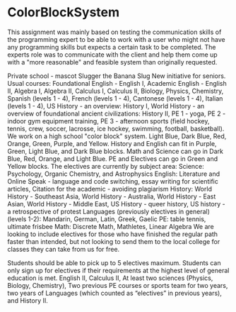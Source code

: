 # ColorBlockSystem
This assignment was mainly based on testing the communication skills of the programming expert to be able to work with a user who might not have any programming skills but expects a certain task to be completed. The experts role was to communicate with the client and help them come up with a "more reasonable" and feasible system than originally requested.

Private school - mascot Slugger the Banana Slug
New initiative for seniors.
Usual courses: Foundational English - English I, Academic English - English II, Algebra I,
Algebra II, Calculus I, Calculus II, Biology, Physics, Chemistry, Spanish (levels 1 - 4), French
(levels 1 - 4), Cantonese (levels 1 - 4), Italian (levels 1 - 4), US History - an overview: History I,
World History - an overview of foundational ancient civilizations: History II, PE 1 - yoga, PE 2 -
indoor gym equipment training, PE 3 - afternoon sports (field hockey, tennis, crew, soccer,
lacrosse, ice hockey, swimming, football, basketball).
We work on a high school "color block" system. Light Blue, Dark Blue, Red, Orange, Green,
Purple, and Yellow. History and English can fit in Purple, Green, Light Blue, and Dark Blue
blocks. Math and Science can go in Dark Blue, Red, Orange, and Light Blue. PE and Electives
can go in Green and Yellow blocks.
The electives are currently by subject area:
Science: Psychology, Organic Chemistry, and Astrophysics
English: Literature and Online Speak - language and code switching, essay writing for
scientific articles, Citation for the academic - avoiding plagiarism
History: World History - Southeast Asia, World History - Australia, World History - East
Asian, World History - Middle East, US History - queer history, US history - a retrospective of
protest
Languages (previously electives in general) (levels 1-2): Mandarin, German, Latin,
Greek, Gaelic
PE: table tennis, ultimate frisbee
Math: Discrete Math, Mathletes, Linear Algebra
We are looking to include electives for those who have finished the regular path faster than
intended, but not looking to send them to the local college for classes they can take from us for
free.

Students should be able to pick up to 5 electives maximum. Students can only sign up for
electives if their requirements at the highest level of general education is met. English II,
Calculus II, At least two sciences (Physics, Biology, Chemistry), Two previous PE courses or
sports team for two years, two years of Languages (which counted as “electives” in previous
years), and History II.
